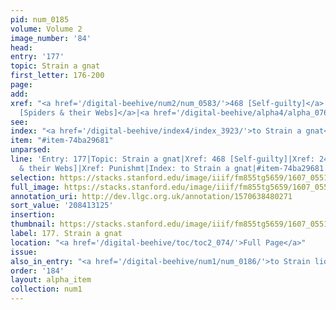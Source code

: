 ```yaml
---
pid: num_0185
volume: Volume 2
image_number: '84'
head:
entry: '177'
topic: Strain a gnat
first_letter: 176-200
page:
add:
xref: "<a href='/digital-beehive/num2/num_0583/'>468 [Self-guilty]</a>|<a href='/digital-beehive/num10/num_3391/'>2417
  [Spiders & their Webs]</a>|<a href='/digital-beehive/alpha4/alpha_0763/'>Punishmt</a>"
see:
index: "<a href='/digital-beehive/index4/index_3923/'>to Strain a gnat</a>"
item: "#item-74ba29681"
unparsed:
line: 'Entry: 177|Topic: Strain a gnat|Xref: 468 [Self-guilty]|Xref: 2417 [Spiders
  & their Webs]|Xref: Punishmt|Index: to Strain a gnat|#item-74ba29681'
selection: https://stacks.stanford.edu/image/iiif/fm855tg5659/1607_0551/846,3125,2980,483/full/0/default.jpg
full_image: https://stacks.stanford.edu/image/iiif/fm855tg5659/1607_0551/full/full/0/default.jpg
annotation_uri: http://dev.llgc.org.uk/annotation/1570638480271
sort_value: '208413125'
insertion:
thumbnail: https://stacks.stanford.edu/image/iiif/fm855tg5659/1607_0551/846,3125,600,180/250,/0/default.jpg
label: 177. Strain a gnat
location: "<a href='/digital-beehive/toc/toc2_074/'>Full Page</a>"
issue:
also_in_entry: "<a href='/digital-beehive/num1/num_0186/'>to Strain liquor</a>"
order: '184'
layout: alpha_item
collection: num1
---
```

